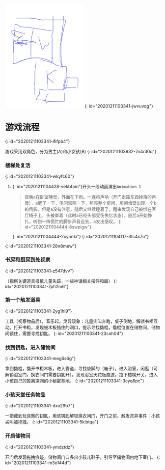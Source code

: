 ![MVQSBNNAT1OX8HBJRRYVPL.png](assets/20201210113447-26m4wb7-MVQSBNNAT1OX8HBJRR`YVPL.png)
{: id="20201211103341-jwvuvqg"}

# 游戏流程
{: id="20201211103341-ififpb4"}

游戏采用双角色，分为男主(A)和小女孩(B)
{: id="20201211103932-7n4r30q"}

### 楼梯处复活
{: id="20201211103341-wkyfc60"}

1. {: id="20201211104428-vekbfam"}开头一段动画演出`Animation 1`
   > 夜晚a在卧室睡觉，外面在下雨。一连串声响（开门走路东西掉落的声音），a醒了一下，电闪雷鸣一下，照亮整个房间，房间墙壁出现一个b的倒影。但是a没有注意，随后又继续睡着了。醒来发现自己被绑在客厅椅子上，头被罩着（此时a已经头部受伤失忆状态）。随后a开始挣扎，听到一阵慌忙的脚步声音远去，a发出感叹。
   > {: id="20201211104444-8swpigw"}
   >
   {: id="20201211104444-2xynnki"}
{: id="20201211104117-3tc4x7u"}

{: id="20201211103341-28n8mew"}

### 书房和厨房到处视察
{: id="20201211103341-z547dvv"}

（视察关键道具报纸儿童失踪，一些神话相关摆件和画）
{: id="20201211103341-7pfi2m6"}

### 第一个触发道具
{: id="20201211103341-2yg1hi9"}

工具（视察物品后），音乐起，灵异现象：儿童尖叫奔跑，桌子倒地，解锁书柜互动。打开书柜，发现被木板挡住的洞口，提示寻找撬棍，撬棍位置在储物间，储物间锁住，需要寻找钥匙。
{: id="20201211103341-23coh04"}

### 找到钥匙，进入储物间
{: id="20201211103341-meg6s6g"}

拿到撬棍，撬开书柜木板，进入管道，寻找垫脚的（箱子），进入浴室，闲逛（可解锁浴室门，换衣间门需要钥匙开）。发现浴室天花板痕迹，拉下楼梯开关，进入小孩自己的暂离深渊的小秘密基地。
{: id="20201211103341-3cyq6pc"}

### 小孩天堂任务物品
{: id="20201211103341-dxo29b7"}

一把藏到玩具熊的钥匙，用该钥匙解锁换衣间门，开门之前，触发灵异事件：小孩尖叫被拖拽。
{: id="20201211103341-5kibtqa"}

### 开启储物间
{: id="20201211103341-ymdztdz"}

开门后发现拖拽痕迹，储物间门口多出小孩儿鞋子，引导至储物间内地下室门。
{: id="20201211103341-m3o144d"}

